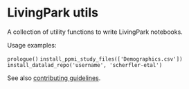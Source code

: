 # LivingPark utils

A collection of utility functions to write LivingPark notebooks.

Usage examples:

```prologue()```
```install_ppmi_study_files(['Demographics.csv'])```
```install_datalad_repo('username', 'scherfler-etal')```

See also [contributing guidelines](https://github.com/LivingPark-MRI/documentation).
